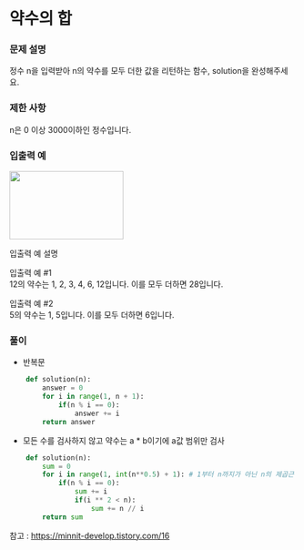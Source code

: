 # 약수의 합

### 문제 설명
정수 n을 입력받아 n의 약수를 모두 더한 값을 리턴하는 함수, solution을 완성해주세요.

### 제한 사항
n은 0 이상 3000이하인 정수입니다.        

### 입출력 예
<img src=https://user-images.githubusercontent.com/63505110/129924122-84bb4752-0839-469e-9963-9a30331f220c.GIF width = "200" height = "120">


입출력 예 설명      
             
입출력 예 #1            
12의 약수는 1, 2, 3, 4, 6, 12입니다. 이를 모두 더하면 28입니다.

입출력 예 #2            
5의 약수는 1, 5입니다. 이를 모두 더하면 6입니다.         

### 풀이
+ 반복문
```python 
    def solution(n):
        answer = 0
        for i in range(1, n + 1):
            if(n % i == 0):
                answer += i
        return answer
```
+ 모든 수를 검사하지 않고 약수는 a * b이기에 a값 범위만 검사
```python
    def solution(n):
        sum = 0
        for i in range(1, int(n**0.5) + 1): # 1부터 n까지가 아닌 n의 제곱근 값까지
            if(n % i == 0):
                sum += i
                if(i ** 2 < n):
                    sum += n // i
        return sum
```
참고 : https://minnit-develop.tistory.com/16
